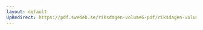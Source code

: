```yaml
---
layout: default
UpRedirect: https://pdf.swedeb.se/riksdagen-volumeG-pdf/riksdagen-volumeG-pdf/data/199697/reg_199697/reg_199697_0297.pdf
---
```

